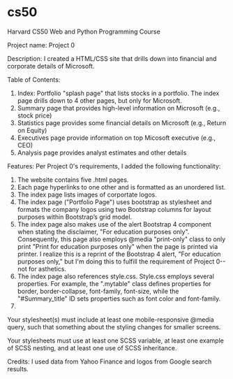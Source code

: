 # cs50
Harvard CS50 Web and Python Programming Course

Project name: Project 0

Description: I created a HTML/CSS site that drills down into financial and corporate details of Microsoft.

Table of Contents: 
  1) Index: Portfolio "splash page" that lists stocks in a portfolio. The index page drills down to 4 other pages, but only for Microsoft.
  2) Summary page that provides high-level information on Microsoft (e.g., stock price)
  3) Statistics page provides some financial details on Microsoft (e.g., Return on Equity)
  4) Executives page provide information on top Micosoft executive (e.g., CEO)
  5) Analysis page provides analyst estimates and other details

Features: Per Project 0's requirements, I added the following functionality:
  1) The website contains five .html pages.
  2) Each page hyperlinks to one other and is formatted as an unordered list.
  3) The index page lists images of corportate logos.
  4) The index page ("Portfolio Page") uses bootstrap as stylesheet and formats the company logos using two Bootstrap columns for layout purposes within Bootstrap’s grid model.
  5) The index page also makes use of the alert Bootstrap 4 component when stating the disclaimer, "For education purposes only". Consequently, this page also employs @media "print-only" class to only print "Print for education purposes only" when the page is printed via printer. I realize this is a reprint of the Bootstrap 4 alert, "For education purposes only," but I'm doing this to fulfill the requirement of Project 0--not for asthetics. 
  6) The index page also references style.css. Style.css employs several properties. For example, the ".mytable" class defines properties for border, border-collapse, font-family, font-size, while the "#Summary_title" ID sets properties such as font color and font-family.  
  7)
Your stylesheet(s) must include at least one mobile-responsive @media query, such that something about the styling changes for smaller screens.

Your stylesheets must use at least one SCSS variable, at least one example of SCSS nesting, and at least one use of SCSS inheritance.

Credits: I used data from Yahoo Finance and logos from Google search results.
